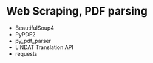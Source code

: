 # Web Scraping, PDF parsing
* BeautifulSoup4
* PyPDF2
* py_pdf_parser
* LINDAT Translation API
* requests